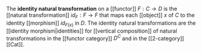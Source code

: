 The __identity natural transformation__ on a [[functor]] $F: C \to D$ is the [[natural transformation]] $id_F: F \to F$ that maps each [[object]] $x$ of $C$ to the identity [[morphism]] $id_{F(x)}$ in $D$.  The identity natural transformations are the [[identity morphism|identities]] for [[vertical composition]] of natural transformations in the [[functor category]] $D^C$ and in the [[2-category]] [[Cat]].